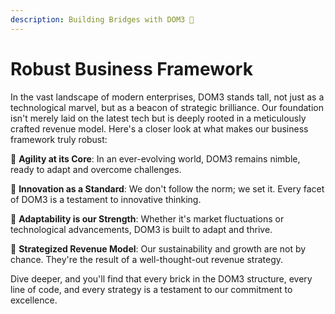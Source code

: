 ```yaml
---
description: Building Bridges with DOM3 🌉
---
```


# Robust Business Framework

In the vast landscape of modern enterprises, DOM3 stands tall, not just as a technological marvel, but as a beacon of strategic brilliance. Our foundation isn't merely laid on the latest tech but is deeply rooted in a meticulously crafted revenue model. Here's a closer look at what makes our business framework truly robust:

🚀 **Agility at its Core**: In an ever-evolving world, DOM3 remains nimble, ready to adapt and overcome challenges.

🌟 **Innovation as a Standard**: We don't follow the norm; we set it. Every facet of DOM3 is a testament to innovative thinking.

🌱 **Adaptability is our Strength**: Whether it's market fluctuations or technological advancements, DOM3 is built to adapt and thrive.

💼 **Strategized Revenue Model**: Our sustainability and growth are not by chance. They're the result of a well-thought-out revenue strategy.

Dive deeper, and you'll find that every brick in the DOM3 structure, every line of code, and every strategy is a testament to our commitment to excellence.
